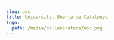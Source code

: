 ```yaml
---
slug: uoc
title: Universitat Oberta de Catalunya
logo:
  path: /media/collaborators/uoc.png
---
```


